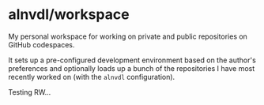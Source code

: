 # alnvdl/workspace

My personal workspace for working on private and public repositories on GitHub
codespaces.

It sets up a pre-configured development environment based on the author's
preferences and optionally loads up a bunch of the repositories I have most
recently worked on (with the `alnvdl` configuration).

Testing RW...
